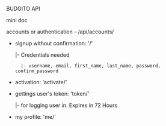 BUDGITO API

mini doc

accounts or authentication - /api/accounts/
- signup without confirmation: '/'

    |- Credentials needed 
        
        |- username, email, first_name, last_name, password, confirm_password

- activation: 'activate/'

- gettings user's token: 'token/'
    
    |- for logging user in. Expires in 72 Hours
    
- my profile: 'me/'

